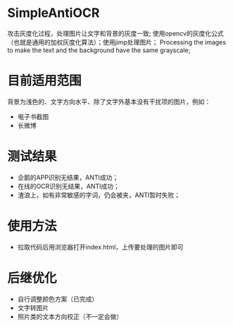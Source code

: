 # SimpleAntiOCR
攻击灰度化过程，处理图片让文字和背景的灰度一致; 使用opencv的灰度化公式（也就是通用的加权灰度化算法）；使用jimp处理图片；
Processing the images to make the text and the background have the same grayscale;

# 目前适用范围
背景为浅色的、文字方向水平、除了文字外基本没有干扰项的图片，例如：
+ 电子书截图
+ 长微博

# 测试结果
+ 企鹅的APP识别无结果，ANTI成功；
+ 在线的OCR识别无结果，ANTI成功；
+ 渣浪上，如有非常敏感的字词，仍会被夹，ANTI暂时失败；

# 使用方法
+ 拉取代码后用浏览器打开index.html，上传要处理的图片即可

# 后继优化
+ 自行调整颜色方案（已完成）
+ 文字转图片
+ 照片类的文本方向校正（不一定会做）
